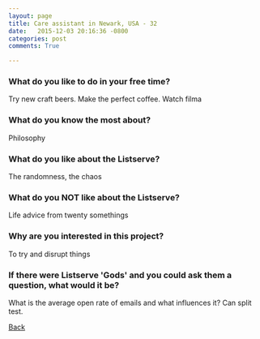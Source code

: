 ```yaml
---
layout: page
title: Care assistant in Newark, USA - 32
date:   2015-12-03 20:16:36 -0800
categories: post
comments: True

---
```


### What do you like to do in your free time?
<p>Try new craft beers.  Make the perfect coffee.  Watch filma</p>

### What do you know the most about?
<p>Philosophy</p>

### What do you like about the Listserve?
<p>The randomness, the chaos </p>

### What do you NOT like about the Listserve?
<p>Life advice from twenty somethings</p>

### Why are you interested in this project?
<p>To try and disrupt things</p>

### If there were Listserve 'Gods' and you could ask them a question, what would it be?
<p>What is the average open rate of emails and what influences it?  Can split test.</p>

[Back][1]

[1]: /home/responders/all